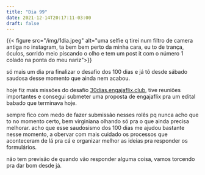 ```yaml
---
title: "Dia 99"
date: 2021-12-14T20:17:11-03:00
draft: false
---
```


{{< figure src="/img/1dia.jpeg" alt="uma selfie q tirei num filtro de camera antiga no instagram, ta bem bem perto da minha cara, eu to de trança, óculos, sorrido meio piscando o olho e tem um post it com o número 1 colado na ponta do meu nariz">}}

só mais um dia pra finalizar o desafio dos 100 dias e já tô desde sábado saudosa desse momento que ainda nem acabou. 

hoje fiz mais missões do desafio [30dias.engajaflix.club](https://30dias.engajaflix.club), tive reuniões importantes e consegui submeter uma proposta de engajaflix pra um edital babado que terminava hoje. 

sempre fico com medo de fazer submissão nesses rolês pq nunca acho que to no momento certo, bem virginiana olhando só pra o que ainda precisa melhorar. acho que esse saudosismo dos 100 dias me ajudou bastante nesse momento, a obervar com mais cuidado os processos que aconteceram de lá pra cá e organizar melhor as ideias pra responder os formulários.

não tem previsão de quando vão responder alguma coisa, vamos torcendo pra dar bom desde já.